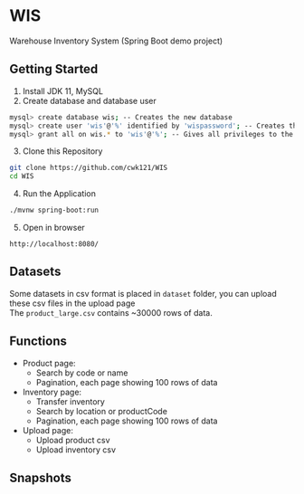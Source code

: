 # WIS
Warehouse Inventory System (Spring Boot demo project)  

## Getting Started
1. Install JDK 11, MySQL
2. Create database and database user
```bash
mysql> create database wis; -- Creates the new database
mysql> create user 'wis'@'%' identified by 'wispassword'; -- Creates the user
mysql> grant all on wis.* to 'wis'@'%'; -- Gives all privileges to the new user on the newly created database
```
3. Clone this Repository
```bash
git clone https://github.com/cwk121/WIS
cd WIS
```
4. Run the Application 
```bash
./mvnw spring-boot:run
```
5. Open in browser
```
http://localhost:8080/
```

## Datasets
Some datasets in csv format is placed in `dataset` folder, you can upload these csv files in the upload page  
The `product_large.csv` contains ~30000 rows of data.

## Functions
- Product page:
  - Search by code or name
  - Pagination, each page showing 100 rows of data
- Inventory page:
  - Transfer inventory
  - Search by location or productCode
  - Pagination, each page showing 100 rows of data
- Upload page:
  - Upload product csv
  - Upload inventory csv
  
## Snapshots
